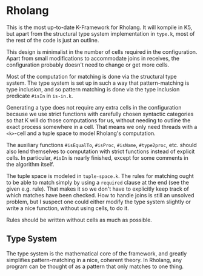 # Rholang
This is the most up-to-date K-Framework for Rholang. It will kompile in K5, but apart from the
structural type system implementation in `type.k`, most of the rest of the code is just an outline.

This design is minimalist in the number of cells required in the configuration. Apart from small
modifications to accommodate joins in receives, the configuration probably doesn't need to change
or get more cells.

Most of the computation for matching is done via the structural type system. The type system is set
up in such a way that pattern-matching is type inclusion, and so pattern matching is done via the
type inclusion predicate `#isIn` in `is-in.k`.

Generating a type does not require any extra cells in the configuration because we use strict
functions with carefully chosen syntactic categories so that K will do those computations for us,
without needing to outline the exact process somewhere in a cell. That means we only need threads
with a `<k>`-cell and a tuple space to model Rholang's computation.

The auxiliary functions `#isEqualTo`, `#isProc`, `#isName`, `#type2proc`, etc. should also lend
themselves to computation with strict functions instead of explicit cells. In particular, `#isIn`
is nearly finished, except for some comments in the algorithm itself.

The tuple space is modeled in `tuple-space.k`. The rules for matching ought to be able to match
simply by using a `required` clause at the end (see the given e.g. rule). That makes it so we don't
have to explicitly keep track of which matches have been checked. How to handle joins is still an
unsolved problem, but I suspect one could either modify the type system slightly or write a nice
function, without using cells, to do it.

Rules should be written without cells as much as possible.

## Type System
The type system is the mathematical core of the framework, and greatly simplifies pattern-matching
in a nice, coherent theory. In Rholang, any program can be thought of as a pattern that only matches
to one thing. 
